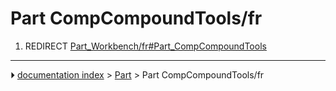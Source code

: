 # Part CompCompoundTools/fr
1.  REDIRECT [Part_Workbench/fr#Part_CompCompoundTools](Part_Workbench/fr#Part_CompCompoundTools.md)



---
⏵ [documentation index](../README.md) > [Part](Part_Workbench.md) > Part CompCompoundTools/fr
